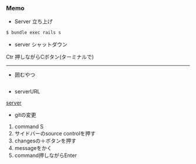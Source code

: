 ### Memo
- Server 立ち上げ

```bash
$ bundle exec rails s
```

- server シャットダウン

Ctr 押しながらCボタン(ターミナルで)

---

- 囲むやつ
```bash
```

- serverURL

[server](http://localhost:3000/)

- gitの変更

1. command S
2. サイドバーのsource controlを押す
3. changesの＋ボタンを押す
4. messageをかく
5. command押しながらEnter

